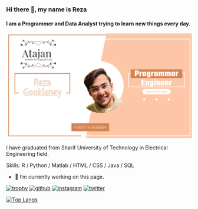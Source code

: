 ### Hi there 👋, my name is Reza
#### I am a Programmer and Data Analyst trying to learn new things every day.
![I am a Programmer and Data Analyst trying to learn new things every day.](https://github.com/gaarauchiha/gaarauchiha/blob/main/Untitled%20(2).png)

I have graduated from Sharif University of Technology in Electrical Engineering field.

Skills: R / Python / Matlab / HTML / CSS / Java / SQL

- 🔭 I’m currently working on this page. 

[![trophy](https://github-profile-trophy.vercel.app/?username=gaarauchiha)](https://github.com/ryo-ma/github-profile-trophy)
[<img src='https://cdn.jsdelivr.net/npm/simple-icons@3.0.1/icons/github.svg' alt='github' height='40'>](https://github.com/gaarauchiha)  [<img src='https://cdn.jsdelivr.net/npm/simple-icons@3.0.1/icons/instagram.svg' alt='instagram' height='40'>](https://www.instagram.com/rg_grandorder/)  [<img src='https://cdn.jsdelivr.net/npm/simple-icons@3.0.1/icons/twitter.svg' alt='twitter' height='40'>](https://twitter.com/Rexa_Gouklaney)  


[![Top Langs](https://github-readme-stats.vercel.app/api/top-langs/?username=gaarauchiha)](https://github.com/anuraghazra/github-readme-stats)











<!--
**gaarauchiha/gaarauchiha** is a ✨ _special_ ✨ repository because its `README.md` (this file) appears on your GitHub profile.

Here are some ideas to get you started:

- 🔭 I’m currently working on ...
- 🌱 I’m currently learning ...
- 👯 I’m looking to collaborate on ...
- 🤔 I’m looking for help with ...
- 💬 Ask me about ...
- 📫 How to reach me: ...
- 😄 Pronouns: ...
- ⚡ Fun fact: ...
-->
